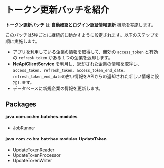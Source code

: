 # トークン更新バッチを紹介
__トークン更新バッチ__ は __自動確認とログイン認証情報更新__ 機能を実施します。  

このバッチは5秒ごとに継続的に動かすように設定されます。以下のステップを順に実施します。  

* アプリを利用している企業の情報を取得して、無効の `access_token` と有効の `refresh_token` がある１つの企業を返却します。    
* __NeApiClientService__ を利用し、返却された企業の情報を取得し、
 `access_token`、`refresh_token`、`access_token_end_date`、`refresh_token_end_date`の古い情報をAPIからの返却された新しい情報に設定します。    
* データベースに新規企業の情報を更新します。  
 

## Packages  
#### java.com.co.hm.batches.modules  
   
* JobRunner  

#### java.com.co.hm.batches.modules.UpdateToken  
   
* UpdateTokenReader    
* UpdateTokenProcessor     
* UpdateTokenWriter   
 
 
 